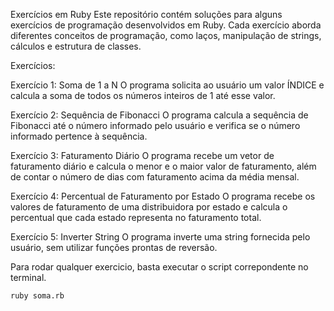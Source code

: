 Exercícios em Ruby
Este repositório contém soluções para alguns exercícios de programação desenvolvidos em Ruby. Cada exercício aborda diferentes conceitos de programação, como laços, manipulação de strings, cálculos e estrutura de classes.

Exercícios:

Exercício 1: Soma de 1 a N
O programa solicita ao usuário um valor ÍNDICE e calcula a soma de todos os números inteiros de 1 até esse valor.

Exercício 2: Sequência de Fibonacci
O programa calcula a sequência de Fibonacci até o número informado pelo usuário e verifica se o número informado pertence à sequência.

Exercício 3: Faturamento Diário
O programa recebe um vetor de faturamento diário e calcula o menor e o maior valor de faturamento, além de contar o número de dias com faturamento acima da média mensal.

Exercício 4: Percentual de Faturamento por Estado
O programa recebe os valores de faturamento de uma distribuidora por estado e calcula o percentual que cada estado representa no faturamento total.

Exercício 5: Inverter String
O programa inverte uma string fornecida pelo usuário, sem utilizar funções prontas de reversão.


Para rodar qualquer exercicio, basta executar o script correpondente no terminal.

```
ruby soma.rb
```
